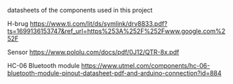 datasheets of the components used in this project

H-brug https://www.ti.com/lit/ds/symlink/drv8833.pdf?ts=1699136153747&ref_url=https%253A%252F%252Fwww.google.com%252F

Sensor https://www.pololu.com/docs/pdf/0J12/QTR-8x.pdf

HC-06 Bluetooth module https://www.utmel.com/components/hc-06-bluetooth-module-pinout-datasheet-pdf-and-arduino-connection?id=884
